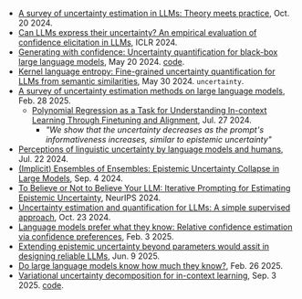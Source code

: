 
- [A survey of uncertainty estimation in LLMs: Theory meets practice](https://arxiv.org/pdf/2410.15326), Oct. 20 2024.
- [Can LLMs express their uncertainty? An empirical evaluation of confidence elicitation in LLMs](https://arxiv.org/pdf/2306.13063), ICLR 2024.
- [Generating with confidence: Uncertainty quantification for black-box large language models](https://arxiv.org/pdf/2305.19187), May 20 2024. [code](https://github.com/zlin7/UQ-NLG).
- [Kernel language entropy: Fine-grained uncertainty quantification for LLMs from semantic similarities](https://arxiv.org/pdf/2405.20003), May 30 2024. `uncertainty`.
- [A survey of uncertainty estimation methods on large language models](https://arxiv.org/pdf/2503.00172), Feb. 28 2025.
  - [Polynomial Regression as a Task for Understanding In-context Learning Through Finetuning and Alignment](https://arxiv.org/pdf/2407.19346), Jul. 27 2024.
    - _"We show that the uncertainty decreases as the prompt's informativeness increases, similar to epistemic uncertainty"_
- [Perceptions of linguistic uncertainty by language models and humans](https://arxiv.org/pdf/2407.15814), Jul. 22 2024.
- [(Implicit) Ensembles of Ensembles: Epistemic Uncertainty Collapse in Large Models](https://arxiv.org/pdf/2409.02628), Sep. 4 2024.
- [To Believe or Not to Believe Your LLM: Iterative Prompting for Estimating Epistemic Uncertainty](https://openreview.net/pdf?id=k6iyUfwdI9), NeurIPS 2024.
- [Uncertainty estimation and quantification for LLMs: A simple supervised approach](https://arxiv.org/pdf/2404.15993), Oct. 23 2024.
- [Language models prefer what they know: Relative confidence estimation via confidence preferences](https://arxiv.org/pdf/2502.01126), Feb. 3 2025.
- [Extending epistemic uncertainty beyond parameters would assit in designing reliable LLMs](https://arxiv.org/pdf/2506.07448?), Jun. 9 2025.
- [Do large language models know how much they know?](https://arxiv.org/pdf/2502.19573), Feb. 26 2025.
- [Variational uncertainty decomposition for in-context learning](https://arxiv.org/pdf/2509.02327), Sep. 3 2025. [code](https://github.com/jacobyhsi/VUD).


